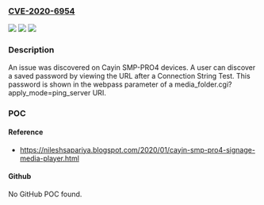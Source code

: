 ### [CVE-2020-6954](https://cve.mitre.org/cgi-bin/cvename.cgi?name=CVE-2020-6954)
![](https://img.shields.io/static/v1?label=Product&message=n%2Fa&color=blue)
![](https://img.shields.io/static/v1?label=Version&message=n%2Fa&color=blue)
![](https://img.shields.io/static/v1?label=Vulnerability&message=n%2Fa&color=brighgreen)

### Description

An issue was discovered on Cayin SMP-PRO4 devices. A user can discover a saved password by viewing the URL after a Connection String Test. This password is shown in the webpass parameter of a media_folder.cgi?apply_mode=ping_server URI.

### POC

#### Reference
- https://nileshsapariya.blogspot.com/2020/01/cayin-smp-pro4-signage-media-player.html

#### Github
No GitHub POC found.


